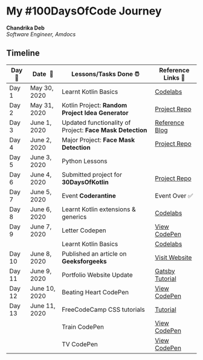 # My #100DaysOfCode Journey

**Chandrika Deb**  
*Software Engineer, Amdocs* 

## Timeline

|**Day:pushpin:**|**Date &nbsp;:calendar:**|**Lessons/Tasks Done :alarm_clock:**| **Reference Links :link:**|
|------|-----------------|--------------------|---------------------|
|Day 1|May 30, 2020| Learnt Kotlin Basics | [Codelabs](https://developer.android.com/courses/kotlin-bootcamp/overview)|
|Day 2|May 31, 2020| Kotlin Project: **Random Project Idea Generator** | [Project Repo](https://github.com/chandrikadeb7/Random-ProjectIdeaGenerator)|
|Day 3|June 1, 2020| Updated functionality of Project: **Face Mask Detection** | [Reference Blog](https://www.pyimagesearch.com/2020/05/04/covid-19-face-mask-detector-with-opencv-keras-tensorflow-and-deep-learning/)|
|Day 4|June 2, 2020| Major Project: **Face Mask Detection** | [Project Repo](https://github.com/chandrikadeb7/Face-Mask-Detection)|
|Day 5|June 3, 2020| Python Lessons | |
|Day 6|June 4, 2020| Submitted project for **30DaysOfKotlin** | [Project Repo](https://github.com/chandrikadeb7/Random-ProjectIdeaGenerator)|
|Day 7|June 5, 2020| Event **Coderantine** | Event Over :white_check_mark:|
|Day 8|June 6, 2020| Learnt Kotlin extensions & generics | [Codelabs](https://developer.android.com/courses/kotlin-bootcamp/overview)|
|Day 9|June 7, 2020| Letter Codepen | [View CodePen](https://codepen.io/chandrikadeb7/full/NWGgWNv)|
||| Learnt Kotlin Basics | [Codelabs](https://developer.android.com/courses/kotlin-bootcamp/overview)|
|Day 10|June 8, 2020| Published an article on **Geeksforgeeks** | [Visit Website](https://www.geeksforgeeks.org/how-to-make-a-twitter-bot-in-python/)	|
|Day 11|June 9, 2020| Portfolio Website Update | [Gatsby Tutorial](https://www.gatsbyjs.org/tutorial/)|
|Day 12|June 10, 2020| Beating Heart CodePen | [View CodePen](https://codepen.io/chandrikadeb7/full/yLYXBVg)|
|Day 13|June 11, 2020| FreeCodeCamp CSS tutorials | [Tutorial](https://www.freecodecamp.org/learn/)|
|||Train CodePen| [View CodePen](https://codepen.io/chandrikadeb7/full/LYGNNdo)|
|||TV CodePen| [View CodePen](https://codepen.io/chandrikadeb7/full/RwraKxV)|
